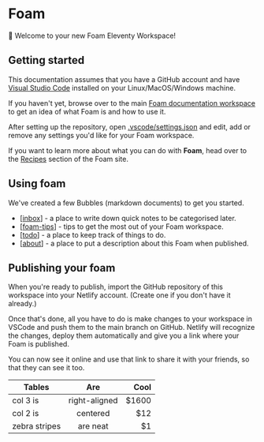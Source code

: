 # Foam

👋 Welcome to your new Foam Eleventy Workspace!

## Getting started

This documentation assumes that you have a GitHub account and have [Visual Studio Code](https://code.visualstudio.com/) installed on your Linux/MacOS/Windows machine.

If you haven't yet, browse over to the main [Foam documentation workspace](https://foambubble.github.io/foam) to get an idea of what Foam is and how to use it.

After setting up the repository, open [.vscode/settings.json](.vscode/settings.json) and edit, add or remove any settings you'd like for your Foam workspace.

If you want to learn more about what you can do with **Foam**, head over to the [Recipes](https://foambubble.github.io/foam/recipes) section of the Foam site. 

## Using foam

We've created a few Bubbles (markdown documents) to get you started.

- [[inbox]] - a place to write down quick notes to be categorised later.
- [[foam-tips]] - tips to get the most out of your Foam workspace.
- [[todo]] - a place to keep track of things to do.
- [[about]] - a place to put a description about this Foam when published.

## Publishing your foam

When you're ready to publish, import the GitHub repository of this workspace into your Netlify account. (Create one if you don't have it already.)

Once that's done, all you have to do is make changes to your workspace in VSCode and push them to the main branch on GitHub. Netlify will recognize the changes, deploy them automatically and give you a link where your Foam is published.


You can now see it online and use that link to share it with your friends, so that they can see it too.


| Tables        | Are           | Cool  |
| ------------- |:-------------:| -----:|
| col 3 is      | right-aligned | $1600 |
| col 2 is      | centered      |   $12 |
| zebra stripes | are neat      |    $1 |

[//begin]: # "Autogenerated link references for markdown compatibility"
[inbox]: bubbles/inbox "Inbox"
[foam-tips]: bubbles/foam-tips "Foam tips"
[todo]: bubbles/todo "Todo"
[about]: bubbles/about "About this site"
[//end]: # "Autogenerated link references"
